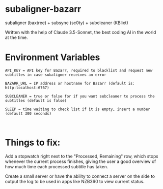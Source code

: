 # subaligner-bazarr
subaligner (baxtree) + subsync (sc0ty) + subcleaner (KBlixt)
<br />

Written with the help of Claude 3.5-Sonnet, the best coding AI in the world at the time.

# Environment Variables
~~~
API_KEY = API key for Bazarr, required to blacklist and request new subtitles in case subaligner receives an error
~~~
~~~
BAZARR_URL = IP address or hostname for Bazarr (default is: http:localhost:6767)
~~~
~~~
SUBCLEANER = true or false for if you want subcleaner to process the subtitles (default is false)
~~~
~~~
SLEEP = time waiting to check list if it is empty, insert a number (default 300 seconds)
~~~
<br />

# Things to fix:
Add a stopwatch right next to the "Processed, Remaining" row, which stops whenever the current process finishes, giving the user a good overview of how much time each processed subtitle has taken.


Create a small server or have the ability to connect a server on the side to output the log to be used in apps like NZB360 to view current status.
